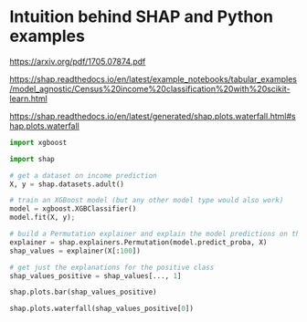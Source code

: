 # Intuition behind SHAP and Python examples

https://arxiv.org/pdf/1705.07874.pdf

https://shap.readthedocs.io/en/latest/example_notebooks/tabular_examples/model_agnostic/Census%20income%20classification%20with%20scikit-learn.html

https://shap.readthedocs.io/en/latest/generated/shap.plots.waterfall.html#shap.plots.waterfall 

```python
import xgboost

import shap

# get a dataset on income prediction
X, y = shap.datasets.adult()

# train an XGBoost model (but any other model type would also work)
model = xgboost.XGBClassifier()
model.fit(X, y);

# build a Permutation explainer and explain the model predictions on the given dataset
explainer = shap.explainers.Permutation(model.predict_proba, X)
shap_values = explainer(X[:100])

# get just the explanations for the positive class
shap_values_positive = shap_values[..., 1]

shap.plots.bar(shap_values_positive)

shap.plots.waterfall(shap_values_positive[0])
```
